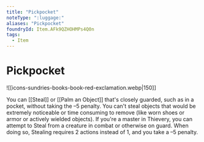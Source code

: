 ```yaml
---
title: "Pickpocket"
noteType: ":luggage:"
aliases: "Pickpocket"
foundryId: Item.AFk9QZHOHMPs4Q0n
tags:
  - Item
---
```


# Pickpocket
![[icons-sundries-books-book-red-exclamation.webp|150]]

You can [[Steal]] or [[Palm an Object]] that's closely guarded, such as in a pocket, without taking the –5 penalty. You can't steal objects that would be extremely noticeable or time consuming to remove (like worn shoes or armor or actively wielded objects). If you're a master in Thievery, you can attempt to Steal from a creature in combat or otherwise on guard. When doing so, Stealing requires 2 actions instead of 1, and you take a –5 penalty.
